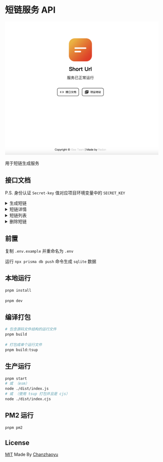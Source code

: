 # 短链服务 API

![Cover](./doc/cover.png)

用于短链生成服务

## 接口文档

P.S. 身份认证 `Secret-key` 值对应项目环境变量中的 `SECRET_KEY`

<details>
<summary>生成短链</summary>

#### 接口： `[POST]` `/api/url/shorten`

Header 参数

- `Secret-key`: string（调用身份验证） ，必填，示例值：`YOUR_SECRET_KEY`

Body 参数（application/json）

- `url`：string （链接），必填，示例值：`http://www.baidu.com`
- `remark`：string（备注），可选，示例值：`百度`
- `extendsStr`：string（扩展字段），可选，示例值：`{}`

返回数据（application/json）

```json
{
  "data": {
    "id": 1,
    "url": "http://www.baidu.com",
    "uniqueCode": "RfEtvA",
    "shortUrl": "s.isee4.cn/RfEtvA",
    "remark": "百度",
    "extendsStr": "{}",
    "isEnabled": true,
    "expiredAt": null,
    "createdAt": "2024-07-17T03:50:59.012Z",
    "updatedAt": "2024-07-17T03:50:59.012Z"
  },
  "msg": "生成成功",
  "status": "Success"
}
```

</details>

<details>
<summary>短链详情</summary>

#### 接口：`[GET]` `/api/url/:uniqueCode`

Header 参数

- `Secret-key`: string（调用身份验证） ，必填，示例值：`YOUR_SECRET_KEY`

返回数据（application/json）

```json
{
  "data": {
    "id": 1,
    "url": "http://www.baidu.com",
    "uniqueCode": "RfEtvA",
    "shortUrl": "s.isee4.cn/RfEtvA",
    "remark": "百度",
    "extendsStr": "{}",
    "isEnabled": true,
    "expiredAt": null,
    "createdAt": "2024-07-17T03:50:59.012Z",
    "updatedAt": "2024-07-17T03:50:59.012Z"
  },
  "msg": "操作成功",
  "status": "Success"
}
```

</details>

<details>
<summary>短链列表</summary>

#### 接口：`[GET]` `/api/url/page`

Header 参数

- `Secret-key`: string（调用身份验证） ，必填，示例值：`YOUR_SECRET_KEY`

Query 参数

- `q`：string（查询字符，url 或 shortUrl），可选，默认`1`
- `offset`：string（页码），可选，默认`1`
- `limit`：string（数量），可选，默认`10`

返回数据（application/json）

```json
{
  "data": [
    {
      "id": 1,
      "url": "http://www.baidu.com",
      "uniqueCode": "RfEtvA",
      "shortUrl": "s.isee4.cn/RfEtvA",
      "remark": "百度",
      "extendsStr": "{}",
      "isEnabled": true,
      "expiredAt": null,
      "createdAt": "2024-07-17T03:50:59.012Z",
      "updatedAt": "2024-07-17T03:50:59.012Z"
    }
  ],
  "count": 1,
  "msg": "操作成功",
  "status": "Success"
}
```

</details>

<details>
<summary>删除短链</summary>

#### 接口：`[DELETE]` `/api/url/:uniqueCode`

Header 参数

- `Secret-key`: string（调用身份验证） ，必填，示例值：`YOUR_SECRET_KEY`

返回数据（application/json）

```json
{
  "data": null,
  "msg": "删除成功",
  "status": "Success"
}
```

</details>

## 前置

复制 `.env.example` 并重命名为 `.env`

运行 `npx prisma db push` 命令生成 `sqlite` 数据

## 本地运行

```bash
pnpm install

pnpm dev
```

## 编译打包

```bash
# 包含源码文件结构的运行文件
pnpm build

# 打包成单个运行文件
pnpm build:tsup
```

## 生产运行

```bash
pnpm start
# 或 （esm）
node ./dist/index.js
# 或 （使用 tsup 打包并且是 cjs）
node ./dist/index.cjs
```

## PM2 运行

```bash
pnpm pm2
```

## License

[MIT](license) Made By [Chanzhaoyu](https://github.com/chanzhaoyu)
